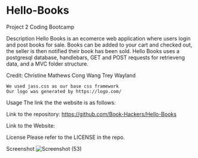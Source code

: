 # Hello-Books
Project 2 Coding Bootcamp

Description
Hello Books is an ecomerce web application where users login and post books for sale. Books can be added to your cart and checked out, the seller is then notified their book has been sold. Hello Books uses a postgresql database, handlebars, GET and POST requests for retrieveng data, and a MVC folder structure.

Credit:
    Christine Mathews
    Cong Wang
    Trey Wayland
 
    We used jass.css as our base css framework
    Our logo was generated by https://logo.com/
  
Usage
The link the the website is as follows: 

Link to the repository: https://github.com/Book-Hackers/Hello-Books

Link to the Website: 

License
Please refer to the LICENSE in the repo.


Screenshot
![Screenshot (53)](https://github.com/user-attachments/assets/f4c65681-14b1-4177-8493-1bea04b69fe1)

